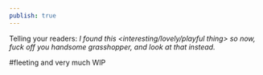 ```yaml
---
publish: true
---
```

Telling your readers: *I found this \<interesting/lovely/playful thing\> so now, fuck off you handsome grasshopper, and look at that instead.*

#fleeting and very much WIP

